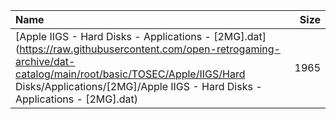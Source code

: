 |Name|Size|
|:---|---:|
|[Apple IIGS - Hard Disks - Applications - [2MG].dat](https://raw.githubusercontent.com/open-retrogaming-archive/dat-catalog/main/root/basic/TOSEC/Apple/IIGS/Hard Disks/Applications/[2MG]/Apple IIGS - Hard Disks - Applications - [2MG].dat)|1965|
